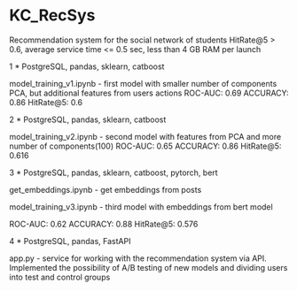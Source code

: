 # KC_RecSys
Recommendation system for the social network of students
HitRate@5 > 0.6, average service time <= 0.5 sec, less than 4 GB RAM per launch

1 * PostgreSQL, pandas, sklearn, catboost

model_training_v1.ipynb - first model with smaller number of components PCA, but additional features from users actions
ROC-AUC: 0.69
ACCURACY: 0.86
HitRate@5: 0.6

2 * PostgreSQL, pandas, sklearn, catboost

model_training_v2.ipynb - second model with features from PCA and more number of components(100)
ROC-AUC: 0.65
ACCURACY: 0.86
HitRate@5: 0.616

3 * PostgreSQL, pandas, sklearn, catboost, pytorch, bert

get_embeddings.ipynb - get embeddings from posts

model_training_v3.ipynb - third model with embeddings from bert model

ROC-AUC: 0.62
ACCURACY: 0.88
HitRate@5: 0.576

4 * PostgreSQL, pandas, FastAPI

app.py - service for working with the recommendation system via API. Implemented the possibility of A/B testing of new models and dividing users into test and control groups
